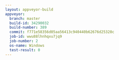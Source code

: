 ```yaml
---
layout: appveyor-build
appveyor:
  branch: master
  build-id: 34290032
  build-number: 389
  commit: f771e58356d05aa56413c940440b62676d25328c
  job-id: wwu88lhnhqxu7jq9
  job-number: 2
  os-name: Windows
  test-result: 0
---
```

